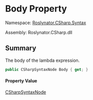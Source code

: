 # Body Property

Namespace: [Roslynator.CSharp.Syntax](../../README.md)

Assembly: Roslynator\.CSharp\.dll

## Summary

The body of the lambda expression\.

```csharp
public CSharpSyntaxNode Body { get; }
```

#### Property Value

[CSharpSyntaxNode](https://docs.microsoft.com/en-us/dotnet/api/microsoft.codeanalysis.csharp.csharpsyntaxnode)


